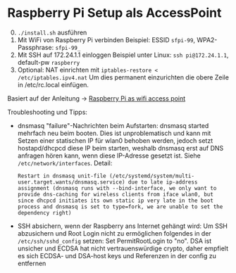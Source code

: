 Raspberry Pi Setup als AccessPoint
=====

0. `./install.sh` ausführen
1. Mit WiFi von Raspberry Pi verbinden
   Beispiel: ESSID `sfpi-99`, WPA2-Passphrase: `sfpi-99_`
2. Mit SSH auf 172.24.1.1 einloggen
   Beispiel unter Linux: `ssh pi@172.24.1.1`, default-pw `raspberry`
3. Optional: NAT einrichten mit `iptables-restore < /etc/iptables.ipv4.nat`
   Um dies permanent einzurichten die obere Zeile in /etc/rc.local einfügen.

Basiert auf der Anleitung -> [Raspberry Pi as wifi access point](https://frillip.com/using-your-raspberry-pi-3-as-a-wifi-access-point-with-hostapd/)



Troubleshooting und Tipps:
- dnsmasq "failure"-Nachrichten beim Aufstarten:
    dnsmasq started mehrfach neu beim booten.
      Dies ist unproblematisch und kann mit Setzen einer statischen IP für wlan0 behoben werden, jedoch setzt hostapd/dhcpcd diese IP beim starten, weshalb dnsmasq erst auf DNS anfragen hören kann, wenn diese IP-Adresse gesetzt ist. Siehe `/etc/network/interfaces`.
    Detail:
    ```
    Restart in dnsmasq unit-file (/etc/systemd/system/multi-user.target.wants/dnsmasq.service) due to late ip-address assignment (dnsmasq runs with --bind-interface, we only want to provide dns-caching for wireless clients from iface wlan0, but since dhcpcd initiates its own static ip very late in the boot process and dnsmasq is set to type=fork, we are unable to set the dependency right)
	```
- SSH absichern, wenn der Raspberry ans Internet gehängt wird:
    Um SSH abzusichern und Root Login nicht zu ermöglichen folgendes in der `/etc/ssh/sshd_config` setzen:
      Set PermitRootLogin to "no".
	DSA ist unsicher und ECDSA hat nicht vertrauenswürdige crypto, daher empfielt es sich ECDSA- und DSA-host keys und Referenzen in der config zu entfernen

